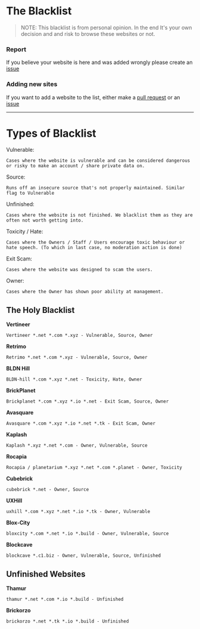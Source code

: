   
# The Blacklist
> NOTE: This blacklist is from personal opinion. In the end It's your own decision and and risk to browse these websites or not.

### Report
If you believe your website is here and was added wrongly please create an [issue](https://github.com/Shigetorum635/SBC-Blacklist/issues)

### Adding new sites
If you want to add a website to the list, either make a [pull request](https://github.com/Shigetorum635/SBC-Blacklist/pulls) or an [issue](https://github.com/Shigetorum635/SBC-Blacklist/issues)

----

# Types of Blacklist

Vulnerable:
```
Cases where the website is vulnerable and can be considered dangerous or risky to make an account / share private data on.
```
Source:
```
Runs off an insecure source that's not properly maintained. Similar flag to Vulnerable
```
Unfinished:
```
Cases where the website is not finished. We blacklist them as they are often not worth getting into.
```
Toxicity / Hate: 
```
Cases where the Owners / Staff / Users encourage toxic behaviour or hate speech. (To which in last case, no moderation action is done)
```

Exit Scam:
```
Cases where the website was designed to scam the users.
```

Owner:
```
Cases where the Owner has shown poor ability at management.
```

The Holy Blacklist
---
**Vertineer**
```
Vertineer *.net *.com *.xyz - Vulnerable, Source, Owner
```
**Retrimo**
```
Retrimo *.net *.com *.xyz - Vulnerable, Source, Owner
```
**BLDN Hill**
```
BLDN-hill *.com *.xyz *.net - Toxicity, Hate, Owner
```
**BrickPlanet**
```
Brickplanet *.com *.xyz *.io *.net - Exit Scam, Source, Owner
```
**Avasquare**
```
Avasquare *.com *.xyz *.io *.net *.tk - Exit Scam, Owner
```
**Kaplash**
```
Kaplash *.xyz *.net *.com - Owner, Vulnerable, Source
```
**Rocapia**
```
Rocapia / planetarium *.xyz *.net *.com *.planet - Owner, Toxicity
```
**Cubebrick**
```
cubebrick *.net - Owner, Source
```
**UXHill**
```
uxhill *.com *.xyz *.net *.io *.tk - Owner, Vulnerable
```
**Blox-City**
```
bloxcity *.com *.net *.io *.build - Owner, Vulnerable, Source
```
**Blockcave**
```
blockcave *.c1.biz - Owner, Vulnerable, Source, Unfinished
```
Unfinished Websites
---
**Thamur**
```
thamur *.net *.com *.io *.build - Unfinished
```
**Brickorzo**
```
brickorzo *.net *.tk *.io *.build - Unfinished
```
